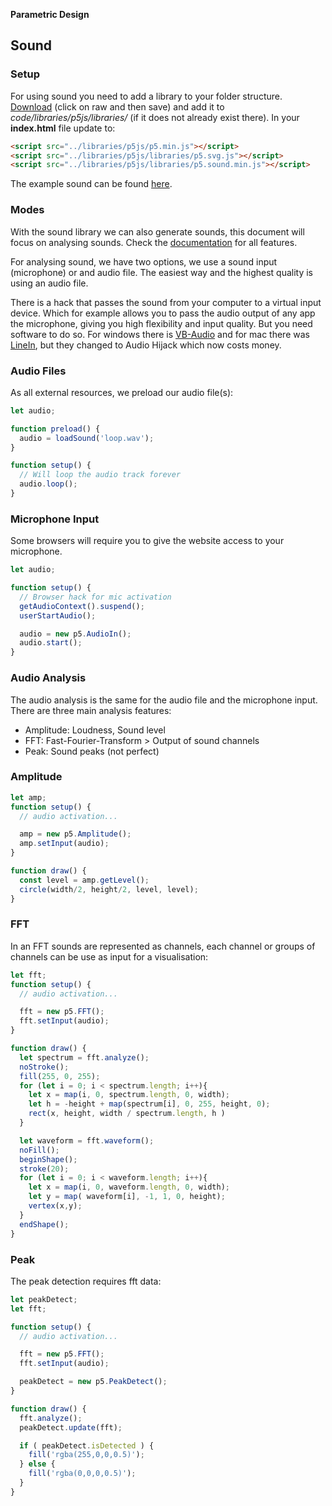 **Parametric Design**

## Sound

### Setup

For using sound you need to add a library to your folder structure. [Download](https://github.com/processing/p5.js-sound/blob/main/lib/p5.sound.js) (click on raw and then save) and add it to *code/libraries/p5js/libraries/* (if it does not already exist there). In your **index.html** file update to:

```html
<script src="../libraries/p5js/p5.min.js"></script>
<script src="../libraries/p5js/libraries/p5.svg.js"></script>
<script src="../libraries/p5js/libraries/p5.sound.min.js"></script>
```

The example sound can be found [here](https://github.com/FH-Potsdam/teaching-parametric-design/tree/main/code/testing).

### Modes

With the sound library we can also generate sounds, this document will focus on analysing sounds. Check the [documentation](https://p5js.org/reference/#/libraries/p5.sound) for all features.

For analysing sound, we have two options, we use a sound input (microphone) or and audio file. The easiest way and the highest quality is using an audio file.

There is a hack that passes the sound from your computer to a virtual input device. Which for example allows you to pass the audio output of any app the microphone, giving you high flexibility and input quality. But you need software to do so. For windows there is [VB-Audio](https://vb-audio.com/Cable/index.htm) and for mac there was [LineIn](https://www.rogueamoeba.com/freebies/), but they changed to Audio Hijack which now costs money.

### Audio Files

As all external resources, we preload our audio file(s):

```js
let audio;

function preload() {
  audio = loadSound('loop.wav');
}

function setup() {
  // Will loop the audio track forever
  audio.loop();
}
```

### Microphone Input

Some browsers will require you to give the website access to your microphone.

```js
let audio;

function setup() {
  // Browser hack for mic activation
  getAudioContext().suspend();
  userStartAudio();

  audio = new p5.AudioIn();
  audio.start();
}
```

### Audio Analysis

The audio analysis is the same for the audio file and the microphone input. There are three main analysis features:

- Amplitude: Loudness, Sound level
- FFT: Fast-Fourier-Transform > Output of sound channels
- Peak: Sound peaks (not perfect)

### Amplitude

```js
let amp;
function setup() {
  // audio activation...

  amp = new p5.Amplitude();
  amp.setInput(audio);
}

function draw() {
  const level = amp.getLevel();
  circle(width/2, height/2, level, level);
}
```

### FFT

In an FFT sounds are represented as channels, each channel or groups of channels can be use as input for a visualisation:

```js
let fft;
function setup() {
  // audio activation...

  fft = new p5.FFT();
  fft.setInput(audio);
}

function draw() {
  let spectrum = fft.analyze();
  noStroke();
  fill(255, 0, 255);
  for (let i = 0; i < spectrum.length; i++){
    let x = map(i, 0, spectrum.length, 0, width);
    let h = -height + map(spectrum[i], 0, 255, height, 0);
    rect(x, height, width / spectrum.length, h )
  }

  let waveform = fft.waveform();
  noFill();
  beginShape();
  stroke(20);
  for (let i = 0; i < waveform.length; i++){
    let x = map(i, 0, waveform.length, 0, width);
    let y = map( waveform[i], -1, 1, 0, height);
    vertex(x,y);
  }
  endShape();
}
```

### Peak

The peak detection requires fft data:

```js
let peakDetect;
let fft;

function setup() {
  // audio activation...

  fft = new p5.FFT();
  fft.setInput(audio);

  peakDetect = new p5.PeakDetect();
}

function draw() {
  fft.analyze();
  peakDetect.update(fft);

  if ( peakDetect.isDetected ) {
    fill('rgba(255,0,0,0.5)');
  } else {
    fill('rgba(0,0,0,0.5)');
  }
}
```
